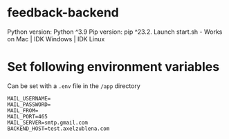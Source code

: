 # feedback-backend

Python version: Python ^3.9
Pip version: pip ^23.2.
Launch start.sh - Works on Mac | IDK Windows | IDK Linux

# Set following environment variables
Can be set with a `.env` file in the `/app` directory
```
MAIL_USERNAME=
MAIL_PASSWORD=
MAIL_FROM=
MAIL_PORT=465
MAIL_SERVER=smtp.gmail.com
BACKEND_HOST=test.axelzublena.com
```
